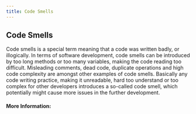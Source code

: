 ```yaml
---
title: Code Smells
---
```

## Code Smells

Code smells is a special term meaning that a code was written badly, or illogically. In terms of software development, code smells can be introduced by too long methods or too many variables, making the code reading too difficult. Misleading comments, dead code, duplicate operations and high code complexity are amongst other examples of code smells. Basically any code writing practice, making it unreadable, hard too understand or too complex for other developers introduces a so-called code smell, which potentially might cause more issues in the further development.

#### More Information:
<!-- Please add any articles you think might be helpful to read before writing the article -->


